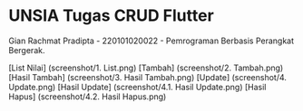 # UNSIA Tugas CRUD Flutter

Gian Rachmat Pradipta - 220101020022 - Pemrograman Berbasis Perangkat Bergerak.

[List Nilai] (screenshot/1. List.png)
[Tambah] (screenshot/2. Tambah.png)
[Hasil Tambah] (screenshot/3. Hasil Tambah.png)
[Update] (screenshot/4. Update.png)
[Hasil Update] (screenshot/4.1. Hasil Update.png)
[Hasil Hapus] (screenshot/4.2. Hasil Hapus.png)
